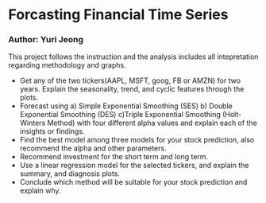 # Forcasting Financial Time Series
### Author: Yuri Jeong

This project follows the instruction and the analysis includes all intepretation regarding methodology and graphs. 

- Get any of the two tickers(AAPL, MSFT, goog, FB or AMZN) for two years. Explain the seasonality, trend, and cyclic features through the plots.
- Forecast using a) Simple Exponential Smoothing (SES) b) Double Exponential Smoothing (DES) c)Triple Exponential Smoothing (Holt-Winters Method) with four different alpha values and explain each of the insights or findings.
- Find the best model among three models for your stock prediction, also recommend the alpha and other parameters.
- Recommend investment for the short term and long term.
- Use a linear regression model for the selected tickers, and explain the summary, and diagnosis plots.
- Conclude which method will be suitable for your stock prediction and explain why.

